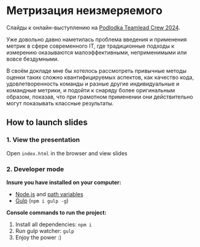# Метризация неизмеряемого

Слайды к онлайн-выступлению на [Podlodka Teamlead Crew 2024](https://podlodka.io/tlcrew).

Уже довольно давно наметилась проблема введения и применения метрик в сфере современного IT, где традиционные подходы к измерению оказываются малоэффективными, неприменимыми или вовсе бездумными.

В своём докладе мне бы хотелось рассмотреть привычные методы оценки таких сложно квантифицируемых аспектов, как качество кода, удовлетворенность команды и разные другие индивидуальные и командные метрики, и подойти к снаряду более оригинальным образом, показав, что при грамотном применении они действительно могут показывать классные результаты.

## How to launch slides
### 1. View the presentation
Open `index.html` in the browser and view slides

### 2. Developer mode

__Insure you have installed on your computer:__

* [Node.js](https://nodejs.org/en/download/) and [path variables](http://stackoverflow.com/questions/8278143/node-js-how-to-run-node-command-from-any-path)
* [Gulp](http://gulpjs.com/) (`npm i gulp -g`)

__Console commands to run the project:__

1. Install all dependenсies: `npm i`
2. Run gulp watcher: `gulp`
3. Enjoy the power :)
